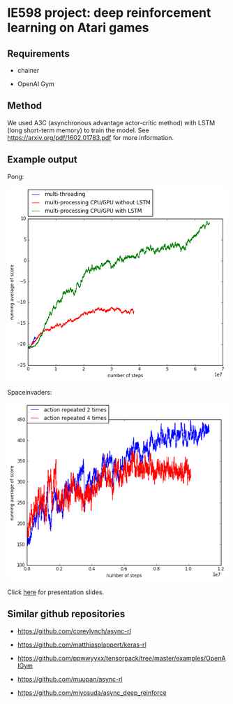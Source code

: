 IE598 project: deep reinforcement learning on Atari games
==========================

## Requirements

- chainer

- OpenAI Gym

## Method

We used A3C (asynchronous advantage actor-critic method) with LSTM (long short-term memory) to train the model.  See https://arxiv.org/pdf/1602.01783.pdf for more information. 


## Example output

Pong:

![](figures/pong.png)

Spaceinvaders:

![](figures/spaceinvaders.png)

Click [here](IE598_project.pdf) for presentation slides.

## Similar github repositories

- https://github.com/coreylynch/async-rl

- https://github.com/matthiasplappert/keras-rl

- https://github.com/ppwwyyxx/tensorpack/tree/master/examples/OpenAIGym

- https://github.com/muupan/async-rl

- https://github.com/miyosuda/async_deep_reinforce

